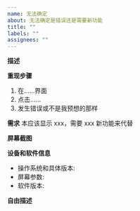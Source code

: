 ```yaml
---
name: 无法确定
about: 无法确定是错误还是需要新功能
title: ""
labels: ""
assignees: ""
---
```

<!-- 编辑完可以点↑Preview预览 -->
<!-- 提示：标题请自行添加，不要太简单，不要只说“发生错误”或“新功能建议” -->
<!-- 提示：一个issue最好只描述一个问题或想法，如果有很多（特别是问题），最好分成几个issue，便于搜索 -->
<!-- 提示：如果是新功能，先探索一下软件，看看是不是已经有了 -->

**描述**

**重现步骤**

1. 在……界面
2. 点击……
3. 发生错误或不是我预想的那样

**需求**
本应该显示 xxx，需要 xxx 新功能来代替

**屏幕截图**
<!-- 可选 -->

**设备和软件信息**

-   操作系统和具体版本:
-   屏幕参数:<!-- 屏幕分辨率、缩放，如果是多屏，请把各个屏幕的参数和屏幕排布写出 -->
-   软件版本:

**自由描述**
